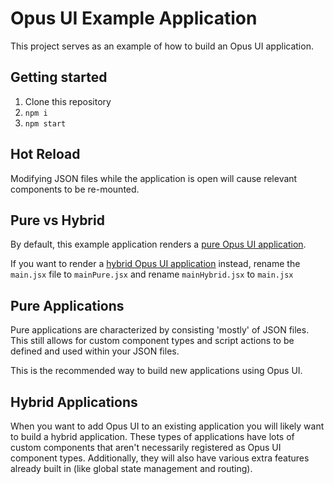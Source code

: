 # Opus UI Example Application

This project serves as an example of how to build an Opus UI application. 

## Getting started
1. Clone this repository
2. `npm i`
3. `npm start`

## Hot Reload
Modifying JSON files while the application is open will cause relevant components to be re-mounted.

## Pure vs Hybrid
By default, this example application renders a [pure Opus UI application](#pure-applications).

If you want to render a [hybrid Opus UI application](#hybrid-applications) instead, rename the `main.jsx` file to `mainPure.jsx` and rename `mainHybrid.jsx` to `main.jsx`

## Pure Applications
Pure applications are characterized by consisting 'mostly' of JSON files. This still allows for custom component types and script actions to be defined and used within your JSON files. 

This is the recommended way to build new applications using Opus UI.

## Hybrid Applications
When you want to add Opus UI to an existing application you will likely want to build a hybrid application. These types of applications have lots of custom components that aren't necessarily registered as Opus UI component types. Additionally, they will also have various extra features already built in (like global state management and routing).
